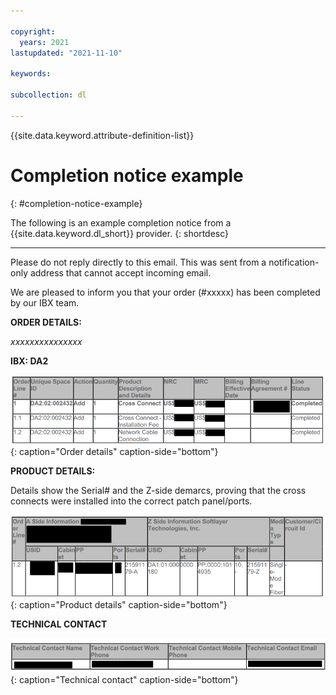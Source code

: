 ```yaml
---

copyright:
  years: 2021
lastupdated: "2021-11-10"

keywords:  

subcollection: dl

---
```


{{site.data.keyword.attribute-definition-list}}

# Completion notice example
{: #completion-notice-example}

The following is an example completion notice from a {{site.data.keyword.dl_short}} provider. 
{: shortdesc}

---

Please do not reply directly to this email. This was sent from a notification-only address that cannot accept incoming email.

We are pleased to inform you that your order (#xxxxx) has been completed by our IBX team.

**ORDER DETAILS:**

_xxxxxxxxxxxxxxx_

**IBX: DA2**

![Order details](/images/order-details.png){: caption="Order details" caption-side="bottom"}

**PRODUCT DETAILS:**

Details show the Serial# and the Z-side demarcs, proving that the cross connects were installed into the correct patch panel/ports.

![Product details](/images/product-details.png){: caption="Product details" caption-side="bottom"}

**TECHNICAL CONTACT**

![Technical contact](/images/technical-contact.png){: caption="Technical contact" caption-side="bottom"}
